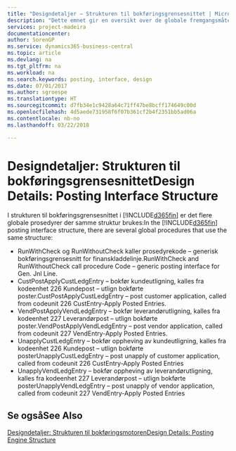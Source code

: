 ```yaml
---
title: "Designdetaljer – Strukturen til bokføringsgrensesnittet | Microsoft-dokumentasjon"
description: "Dette emnet gir en oversikt over de globale fremgangsmåtene i strukturen til bokføringsgrensesnittet."
services: project-madeira
documentationcenter: 
author: SorenGP
ms.service: dynamics365-business-central
ms.topic: article
ms.devlang: na
ms.tgt_pltfrm: na
ms.workload: na
ms.search.keywords: posting, interface, design
ms.date: 07/01/2017
ms.author: sgroespe
ms.translationtype: HT
ms.sourcegitcommit: d7fb34e1c9428a64c71ff47be8bcff174649c00d
ms.openlocfilehash: 4d5aede731958f6f07b361cf2b4f2351bb5ad06a
ms.contentlocale: nb-no
ms.lasthandoff: 03/22/2018

---
```

# <a name="design-details-posting-interface-structure"></a><span data-ttu-id="452f5-103">Designdetaljer: Strukturen til bokføringsgrensesnittet</span><span class="sxs-lookup"><span data-stu-id="452f5-103">Design Details: Posting Interface Structure</span></span>
<span data-ttu-id="452f5-104">I strukturen til bokføringsgrensesnittet i [!INCLUDE[d365fin](includes/d365fin_md.md)] er det flere globale prosedyrer der samme struktur brukes:</span><span class="sxs-lookup"><span data-stu-id="452f5-104">In the [!INCLUDE[d365fin](includes/d365fin_md.md)] posting interface structure, there are several global procedures that use the same structure:</span></span>  
  
* <span data-ttu-id="452f5-105">RunWithCheck og RunWithoutCheck kaller prosedyrekode – generisk bokføringsgrensesnitt for finanskladdelinje.</span><span class="sxs-lookup"><span data-stu-id="452f5-105">RunWithCheck and RunWithoutCheck call procedure Code – generic posting interface for Gen. Jnl Line.</span></span>  
* <span data-ttu-id="452f5-106">CustPostApplyCustLedgEntry – bokfør kundeutligning, kalles fra kodeenhet 226 Kundepost – utlign bokførte poster.</span><span class="sxs-lookup"><span data-stu-id="452f5-106">CustPostApplyCustLedgEntry – post customer application, called from codeunit 226 CustEntry-Apply Posted Entries.</span></span>  
* <span data-ttu-id="452f5-107">VendPostApplyVendLedgEntry – bokfør leverandørutligning, kalles fra kodeenhet 227 Leverandørpost – utlign bokførte poster.</span><span class="sxs-lookup"><span data-stu-id="452f5-107">VendPostApplyVendLedgEntry – post vendor application, called from codeunit 227 VendEntry-Apply Posted Entries.</span></span>  
* <span data-ttu-id="452f5-108">UnapplyCustLedgEntry – bokfør oppheving av kundeutligning, kalles fra kodeenhet 226 Kundepost – utlign bokførte poster</span><span class="sxs-lookup"><span data-stu-id="452f5-108">UnapplyCustLedgEntry – post unapply of customer application, called from codeunit 226 CustEntry-Apply Posted Entries</span></span>  
* <span data-ttu-id="452f5-109">UnapplyVendLedgEntry – bokfør oppheving av leverandørutligning, kalles fra kodeenhet 227 Leverandørpost – utlign bokførte poster</span><span class="sxs-lookup"><span data-stu-id="452f5-109">UnapplyVendLedgEntry – post unapply of vendor application, called from codeunit 227 VendEntry-Apply Posted Entries</span></span>  
  
## <a name="see-also"></a><span data-ttu-id="452f5-110">Se også</span><span class="sxs-lookup"><span data-stu-id="452f5-110">See Also</span></span>  
[<span data-ttu-id="452f5-111">Designdetaljer: Strukturen til bokføringsmotoren</span><span class="sxs-lookup"><span data-stu-id="452f5-111">Design Details: Posting Engine Structure</span></span>](design-details-posting-engine-structure.md)
